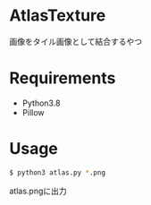 # AtlasTexture
画像をタイル画像として結合するやつ

# Requirements
* Python3.8
* Pillow

# Usage
```bash
$ python3 atlas.py *.png
```

atlas.pngに出力
